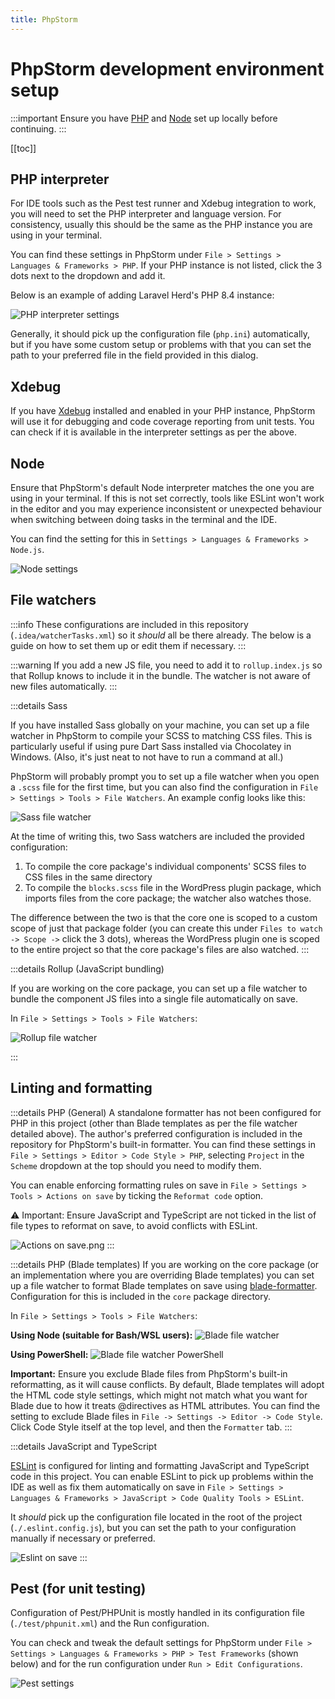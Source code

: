 ```yaml
---
title: PhpStorm
---
```


# PhpStorm development environment setup

:::important
Ensure you have [PHP](./php.md) and [Node](./node.md) set up locally before continuing.
:::

[[toc]]

## PHP interpreter

For IDE tools such as the Pest test runner and Xdebug integration to work, you will need to set the PHP interpreter and language version. For consistency, usually this should be the same as the PHP instance you are using in your terminal.

You can find these settings in PhpStorm under `File > Settings > Languages & Frameworks > PHP`. If your PHP instance is not listed, click the 3 dots next to the dropdown and add it.

Below is an example of adding Laravel Herd's PHP 8.4 instance:

![PHP interpreter settings](/phpstorm-php.png)

Generally, it should pick up the configuration file (`php.ini`) automatically, but if you have some custom setup or problems with that you can set the path to your preferred file in the field provided in this dialog.

## Xdebug

If you have [Xdebug](https://xdebug.org/) installed and enabled in your PHP instance, PhpStorm will use it for debugging and code coverage reporting from unit tests. You can check if it is available in the interpreter settings as per the above.

## Node

Ensure that PhpStorm's default Node interpreter matches the one you are using in your terminal. If this is not set correctly, tools like ESLint won't work in the editor and you may experience inconsistent or unexpected behaviour when switching between doing tasks in the terminal and the IDE.

You can find the setting for this in `Settings > Languages & Frameworks > Node.js`.

![Node settings](/phpstorm-node.png)

## File watchers

:::info
These configurations are included in this repository (`.idea/watcherTasks.xml`) so it _should_ all be there already. The below is a guide on how to set them up or edit them if necessary.
:::

:::warning
If you add a new JS file, you need to add it to `rollup.index.js` so that Rollup knows to include it in the bundle. The watcher is not aware of new files automatically.
:::

:::details Sass

If you have installed Sass globally on your machine, you can set up a file watcher in PhpStorm to compile your SCSS to matching CSS files. This is particularly useful if using pure Dart Sass installed via Chocolatey in Windows. (Also, it's just neat to not have to run a command at all.)

PhpStorm will probably prompt you to set up a file watcher when you open a `.scss` file for the first time, but you can also find the configuration in `File > Settings > Tools > File Watchers`. An example config looks like this:

![Sass file watcher](/phpstorm-scss-filewatcher.png)

At the time of writing this, two Sass watchers are included the provided configuration:

1. To compile the core package's individual components' SCSS files to CSS files in the same directory
2. To compile the `blocks.scss` file in the WordPress plugin package, which imports files from the core package; the
   watcher also watches those.

The difference between the two is that the core one is scoped to a custom scope of just that package folder (you can create this under `Files to watch -> Scope ->` click the 3 dots), whereas the WordPress plugin one is scoped to the entire project so that the core package's files are also watched.
:::

:::details Rollup (JavaScript bundling)

If you are working on the core package, you can set up a file watcher to bundle the component JS files into a single file automatically on save.

In `File > Settings > Tools > File Watchers`:

![Rollup file watcher](/phpstorm-rollup-filewatcher.png)

:::

## Linting and formatting

:::details PHP (General)
A standalone formatter has not been configured for PHP in this project (other than Blade templates as per the file watcher detailed above). The author's preferred configuration is included in the repository for PhpStorm's built-in formatter. You can find these settings in `File > Settings > Editor > Code Style > PHP`, selecting `Project` in the `Scheme` dropdown at the top should you need to modify them.

You can enable enforcing formatting rules on save in `File > Settings > Tools > Actions on save` by ticking the `Reformat code` option.

:warning: Important: Ensure JavaScript and TypeScript are not ticked in the list of file types to reformat on save, to avoid conflicts with ESLint.

![Actions on save.png](/phpstorm-save.png)
:::

:::details PHP (Blade templates)
If you are working on the core package (or an implementation where you are overriding Blade templates) you can set up a file watcher to format Blade templates on save using [blade-formatter](https://github.com/shufo/blade-formatter). Configuration for this is included in the `core` package directory.

In `File > Settings > Tools > File Watchers`:

**Using Node (suitable for Bash/WSL users):**
![Blade file watcher](/phpstorm-blade-filewatcher.png)

**Using PowerShell:**
![Blade file watcher PowerShell](/phpstorm-blade-filewatcher-powershell.png)

**Important:** Ensure you exclude Blade files from PhpStorm's built-in reformatting, as it will cause conflicts. By default, Blade templates will adopt the HTML code style settings, which might not match what you want for Blade due to how it treats @directives as HTML attributes. You can find the setting to exclude Blade files in `File -> Settings -> Editor -> Code Style`. Click Code Style itself at the top level, and then the `Formatter` tab.
:::

:::details JavaScript and TypeScript

[ESLint](https://eslint.org/) is configured for linting and formatting JavaScript and TypeScript code in this project. You can enable ESLint to pick up problems within the IDE as well as fix them automatically on save in `File > Settings > Languages & Frameworks > JavaScript > Code Quality Tools > ESLint`.

It _should_ pick up the configuration file located in the root of the project (`./.eslint.config.js`), but you can set the path to your configuration manually if necessary or preferred.

![Eslint on save](/phpstorm-eslint.png)
:::

## Pest (for unit testing)

Configuration of Pest/PHPUnit is mostly handled in its configuration file (`./test/phpunit.xml`) and the Run configuration.

You can check and tweak the default settings for PhpStorm under `File > Settings > Languages & Frameworks > PHP > Test Frameworks` (shown below) and for the run configuration under `Run > Edit Configurations`.

![Pest settings](/phpstorm-pest.png)
